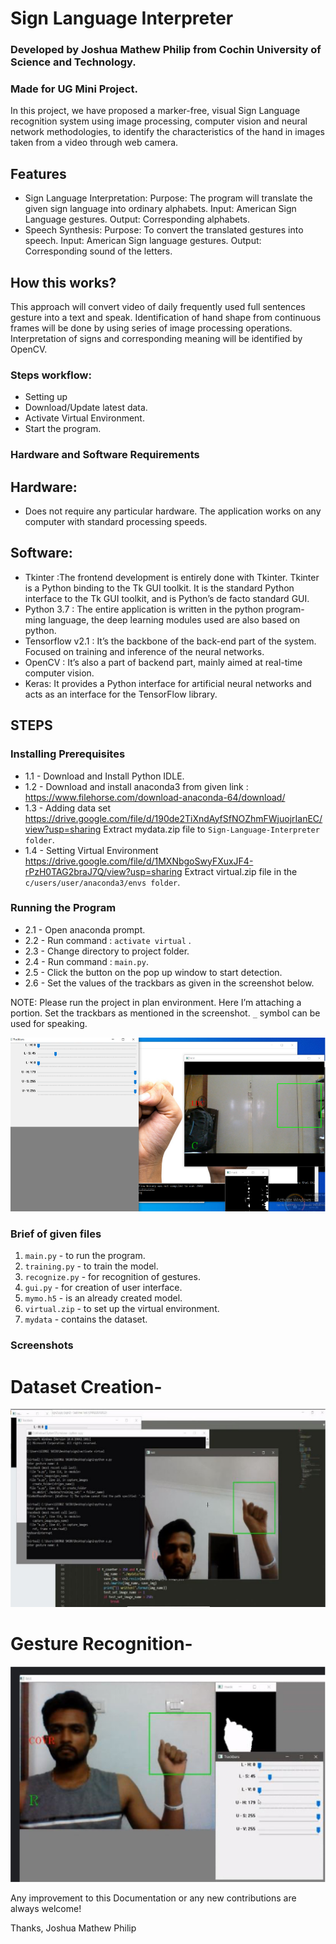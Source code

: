 # Sign Language Interpreter
### Developed by Joshua Mathew Philip from Cochin University of Science and Technology.
### Made for UG Mini Project.

In this project, we have proposed a marker-free, visual Sign Language recognition system using image processing, computer vision and neural network methodologies, to identify the characteristics of the hand in images taken from a video through web camera. 

## Features
- Sign Language Interpretation:
Purpose: The program will translate the given sign language into ordinary alphabets.
Input: American Sign Language gestures.
Output: Corresponding alphabets.<br>
- Speech Synthesis:
Purpose: To convert the translated gestures into speech. 
Input: American Sign language gestures. 
Output: Corresponding sound of the letters.<br>


## How this works?
This approach will convert video of daily frequently used full sentences gesture into a text and speak. Identification of hand shape from continuous frames will be done by using series of image processing operations. Interpretation of signs and corresponding meaning will be identified by OpenCV.

### Steps workflow:
- Setting up 
- Download/Update latest data.
- Activate Virtual Environment.
- Start the program. 

### Hardware and Software Requirements
## Hardware:
- Does not require any particular hardware. The application works on any computer with standard processing speeds.<br>
## Software:
- Tkinter :The frontend development is entirely done with Tkinter. Tkinter is a Python binding to the Tk GUI toolkit. It is the standard Python interface to the Tk GUI toolkit, and is Python’s de facto standard GUI.<br>
- Python 3.7 : The entire application is written in the python program- ming language, the deep learning modules used are also based on python.<br>
- Tensorflow v2.1 : It’s the backbone of the back-end part of the system. Focused on training and inference of the neural networks.<br>
- OpenCV : It’s also a part of backend part, mainly aimed at real-time computer vision.<br>
- Keras: It provides a Python interface for artificial neural networks and acts as an interface for the TensorFlow library.<br>

## STEPS

### Installing Prerequisites
- 1.1 - Download and Install Python IDLE.<br>
- 1.2 - Download and install anaconda3 from given link : 
https://www.filehorse.com/download-anaconda-64/download/ <br>
- 1.3 - Adding data set 
https://drive.google.com/file/d/190de2TiXndAyfSfNOZhmFWjuojrIanEC/view?usp=sharing
Extract mydata.zip file to `Sign-Language-Interpreter folder`.<br>
- 1.4 - Setting Virtual Environment 
https://drive.google.com/file/d/1MXNbgoSwyFXuxJF4-rPzH0TAG2braJ7Q/view?usp=sharing
Extract virtual.zip file in the `c/users/user/anaconda3/envs folder`.<br>

### Running the Program
- 2.1 - Open anaconda prompt.<br>
- 2.2 - Run command : `activate virtual` .<br>
- 2.3 - Change directory to project folder.<br>
- 2.4 - Run command : `main.py`.<br>
- 2.5 - Click the button on the pop up window to start detection.<br>
- 2.6 - Set the values of the trackbars as given in the screenshot below.<br>


NOTE:
Please run the project in plan environment. Here I’m attaching a portion. Set the trackbars as mentioned in the screenshot. `_` symbol can be used for speaking.<br>

![TrackBar](/images/tb.png)

### Brief of given files
1. `main.py` - to run the program.<br>
2. `training.py` - to train the model.<br>
3. `recognize.py` - for recognition of gestures.<br>
4. `gui.py` - for creation of user interface.<br>
5. `mymo.h5` - is an already created model.<br>
6. `virtual.zip` - to set up the virtual environment.<br>
7. `mydata` - contains the dataset.<br>

### Screenshots
# Dataset Creation-
![Dataset Creation](/images/dc.png) <br>
# Gesture Recognition-
![Gesture Recognition](/images/gr.png) <br>


Any improvement to this Documentation or any new contributions are always welcome! 

Thanks,
Joshua Mathew Philip